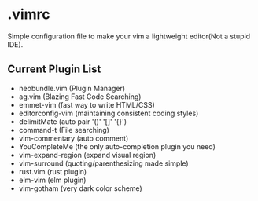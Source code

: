 # .vimrc
Simple configuration file to make your vim a lightweight editor(Not a stupid IDE). 

## Current Plugin List
- neobundle.vim (Plugin Manager)
- ag.vim (Blazing Fast Code Searching)
- emmet-vim (fast way to write HTML/CSS)
- editorconfig-vim (maintaining consistent coding styles)
- delimitMate (auto pair '()' '[]' '{}')
- command-t (File searching)
- vim-commentary (auto comment)
- YouCompleteMe (the only auto-completion plugin you need)
- vim-expand-region (expand visual region)
- vim-surround (quoting/parenthesizing made simple)
- rust.vim (rust plugin)
- elm-vim (elm plugin)
- vim-gotham (very dark color scheme)
